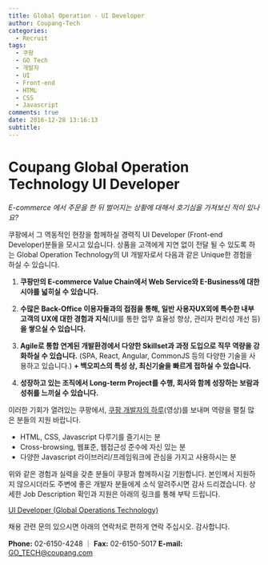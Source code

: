 ```yaml
---
title: Global Operation - UI Developer
author: Coupang-Tech
categories:
  - Recruit
tags:
  - 쿠팡
  - GO Tech
  - 개발자
  - UI
  - Front-end
  - HTML
  - CSS
  - Javascript
comments: true
date: 2016-12-28 13:16:13
subtitle:
---
```


# Coupang Global Operation Technology UI Developer


_E-commerce 에서 주문을 한 뒤 벌어지는 상황에 대해서 호기심을 가져보신 적이 있나요?_

쿠팡에서 그 역동적인 현장을 함께하실 경력직 UI Developer (Front-end Developer)분들을 모시고 있습니다. 상품을 고객에게 지연 없이 전달 될 수 있도록 하는 Global Operation Technology의 UI 개발자로서 다음과 같은 Unique한 경험을 하실 수 있습니다.

1.	**쿠팡만의 E-commerce Value Chain에서 Web Service와 E-Business에 대한 시야를 넓히실 수 있습니다.**

2.	**수많은 Back-Office 이용자들과의 접점을 통해, 일반 사용자UX외에 특수한 내부고객의 UX에 대한 경험과 지식**(UI를 통한 업무 효율성 향상, 관리자 편리성 개선 등)**을 쌓으실 수 있습니다.**

3.	**Agile로 통합 연계된 개발환경에서 다양한 Skillset과 과정 도입으로 직무 역량을 강화하실 수 있습니다.** (SPA, React, Angular, CommonJS 등의 다양한 기술을 사용하고 있습니다.) **+ 백오피스의 특성 상, 최신기술을 빠르게 접하실 수 있습니다.**

4.	**성장하고 있는 조직에서 Long-term Project를 수행, 회사와 함께 성장하는 보람과 성취를 느끼실 수 있습니다.**

이러한 기회가 열려있는 쿠팡에서, [쿠팡 개발자의 하루](https://www.youtube.com/watch?v=0sH6Wjn7XCA&feature=youtu.be)(영상)를 보내며 역량을 펼칠 많은 분들의 지원 바랍니다.

-	HTML, CSS, Javascript 다루기를 즐기시는 분
-	Cross-browsing, 웹표준, 웹접근성 준수에 자신 있는 분
-	다양한 Javascript 라이브러리/프레임워크에 관심을 가지고 사용하시는 분

위와 같은 경험과 실력을 갖춘 분들이 쿠팡과 함께하시길 기원합니다.
본인께서 지원하지 않으시더라도 주변에 좋은 개발자 분들에게 소식 알려주시면 감사 드리겠습니다. 상세한 Job Description 확인과 지원은 아래의 링크를 통해 부탁 드립니다.

[UI Developer (Global Operations Technology)](https://boards.greenhouse.io/coupang2/jobs/260405?t=wj6iyx#.WGM9OFWLRhF)

채용 관련 문의 있으시면 아래의 연락처로 편하게 연락 주십시오.
감사합니다.


**Phone:** 02-6150-4248 ｜ **Fax:** 02-6150-5017
**E-mail:** <GO_TECH@coupang.com>
